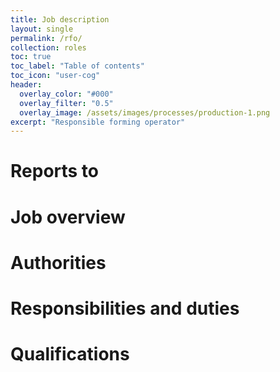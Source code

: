 ```yaml
---
title: Job description
layout: single
permalink: /rfo/
collection: roles
toc: true
toc_label: "Table of contents"
toc_icon: "user-cog"
header:
  overlay_color: "#000"
  overlay_filter: "0.5"
  overlay_image: /assets/images/processes/production-1.png
excerpt: "Responsible forming operator"
---
```

# Reports to

# Job overview

# Authorities

# Responsibilities and duties

# Qualifications

